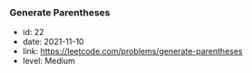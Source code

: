 ### Generate Parentheses

* id: 22
* date: 2021-11-10
* link: https://leetcode.com/problems/generate-parentheses
* level: Medium
